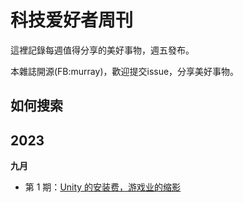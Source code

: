 # 科技爱好者周刊

這裡記錄每週值得分享的美好事物，週五發布。

本雜誌開源(FB:murray)，歡迎提交issue，分享美好事物。

## 如何搜索 

## 2023

**九月**

- 第 1 期：[Unity 的安装费，游戏业的缩影](docs/issue-1.md)
